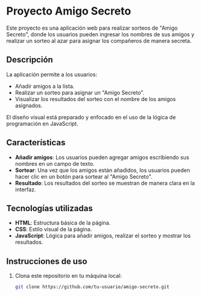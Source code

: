 # Proyecto Amigo Secreto

Este proyecto es una aplicación web para realizar sorteos de "Amigo Secreto", donde los usuarios pueden ingresar los nombres de sus amigos y realizar un sorteo al azar para asignar los compañeros de manera secreta.

## Descripción

La aplicación permite a los usuarios:
- Añadir amigos a la lista.
- Realizar un sorteo para asignar un "Amigo Secreto".
- Visualizar los resultados del sorteo con el nombre de los amigos asignados.

El diseño visual está preparado y enfocado en el uso de la lógica de programación en JavaScript.

## Características

- **Añadir amigos**: Los usuarios pueden agregar amigos escribiendo sus nombres en un campo de texto.
- **Sortear**: Una vez que los amigos están añadidos, los usuarios pueden hacer clic en un botón para sortear al "Amigo Secreto".
- **Resultado**: Los resultados del sorteo se muestran de manera clara en la interfaz.

## Tecnologías utilizadas

- **HTML**: Estructura básica de la página.
- **CSS**: Estilo visual de la página.
- **JavaScript**: Lógica para añadir amigos, realizar el sorteo y mostrar los resultados.

## Instrucciones de uso

1. Clona este repositorio en tu máquina local:
   ```bash
   git clone https://github.com/tu-usuario/amigo-secreto.git


